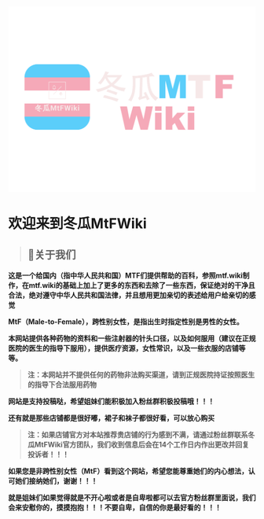 ![](https://raw.githubusercontent.com/DongguaMtFWiki/wiki/main/%E5%86%AC%E7%93%9CMtFWikilogo%E6%8A%A0%E5%9B%BE.png)

# 欢迎来到冬瓜MtFWiki

> ## **📖关于我们**

**这是一个给国内（指中华人民共和国）MTF们提供帮助的百科，参照mtf.wiki制作，在mtf.wiki的基础上加上了更多的东西和去除了一些东西，保证绝对的干净且合法，绝对遵守中华人民共和国法律，并且想用更加亲切的表述给用户给亲切的感觉**

**MtF（Male-to-Female），跨性别女性，是指出生时指定性别是男性的女性。**

**本网站提供各种药物的资料和一些注射器的针头口径，以及如何服用（建议在正规医院的医生的指导下服用），提供医疗资源，女性常识，以及一些衣服的店铺等等。**

> **注：本网站并不提供任何的药物非法购买渠道，请到正规医院持证按照医生的指导下合法服用药物**

**网站是支持投稿哒，希望姐妹们能积极加入粉丝群积极投稿哦！！！**

**还有就是那些店铺都是很好嘟，裙子和袜子都很好看，可以放心购买**

> **注：如果店铺官方对本站推荐贵店铺的行为感到不满，请通过粉丝群联系冬瓜MtFWiki官方团队，我们收到信息后会在14个工作日内作出更改并回复投诉者！！！**

**如果您是非跨性别女性（MtF）看到这个网站，希望您能尊重她们的内心想法，认可她们接纳她们，谢谢！！！**

**就是姐妹们如果觉得就是不开心啦或者是自卑啦都可以去官方粉丝群里面说，我们会来安慰你的，摸摸抱抱！！！不要自卑，自信的你是最好看的！！！**
